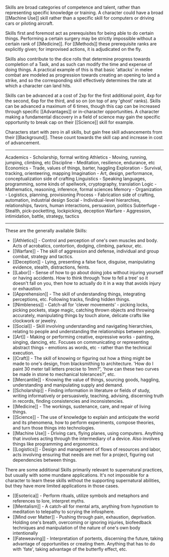 Skills are broad categories of competence and talent, rather than representing specific knowledge or training. A character could have a broad [[Machine Use]] skill rather than a specific skill for computers or driving cars or piloting aircraft.

Skills first and foremost act as prerequisites for being able to do certain things. Performing a certain surgery may be strictly impossible without a certain rank of [[Medicine]]. For [[Methods]] these prerequisite ranks are explicitly given; for improvised actions, it is adjudicated on the fly.

Skills also contribute to the dice rolls that determine progress towards completion of a Task, and as such can modify the time and expense of doing things. A practical example of this is that basic 'attacks' in melee combat are modeled as progression towards creating an opening to land a strike, and so the corresponding skill effectively determines the rate at which a character can land hits.

Skills can be advanced at a cost of 2xp for the first additional point, 4xp for the second, 6xp for the third, and so on (on top of any 'ghost' ranks). Skills can be advanced a maximum of 6 times, though this cap can be increased through specific [[Advantages]] or in-character opportunities. A character making a fundamental discovery in a field of science may gain the specific opportunity to break cap on their [[Science]] skill for example.

Characters start with zero in all skills, but gain free skill advancements from their [[Background]]. These count towards the skill cap and increase in cost of advancement.

---
Academics - Scholarship, formal writing
Athletics - Moving, running, jumping, climbing, etc
Discipline - Meditation, resilience, endurance, etc
Economics - Trade, values of things, barter, haggling
Exploration - Survival, tracking, orienteering, mapping
Imagination - Art, design, performance, conceptualization side of crafting
Linguistics - Speaking languages, programming, some kinds of spellwork, cryptography, translation
Logic - Mathematics, reasoning, inference, formal sciences
Memory -
Organization - Logistics, planning, provisioning
Process - Fabrication side of crafting, automation, industrial design
Social - Individual-level hierarchies, relationships, favors, human interactions, persuasion, politics
Subterfuge - Stealth, pick-pocketting, lockpicking, deception
Warfare - Aggression, intimidation, battle, strategy, tactics

---
These are the generally available Skills:

- [[Athletics]] - Control and perception of one's own muscles and body. Acts of acrobatics, contortion, dodging, climbing, parkour, etc.
- [[Warfare]] - The skill of aggression and defense, individual and group combat, strategy and tactics. 
- [[Deception]] - Lying, presenting a false face, disguise, manipulating evidence, stealth, distractions, feints.
- [[Labor]] - Sense of how to go about doing jobs without injuring yourself or having accidents. How to think through 'how to fell a tree' so it doesn't fall on you, then how to actually do it in a way that avoids injury or exhaustion.
- [[Apprehension]] - The skill of understanding things, integrating perceptions, etc. Following tracks, finding hidden things.
- [[Nimbleness]] - Catch-all for 'clever movements' - picking locks, picking pockets, stage magic, catching thrown objects and throwing accurately, manipulating things by touch alone, delicate crafts like clockwork or jewelry.
- [[Social]] - Skill involving understanding and navigating hierarchies, relating to people and understanding the relationships between people.
- [[Art]] - Making or performing creative, expressive works - painting, singing, dancing, etc. Focuses on communicating or representing abstract things - emotions as words, etc - rather than the technical execution.
- [[Craft]] - The skill of knowing or figuring out how a thing might be made to one's design, from blacksmithing to architecture. 'How do I paint 30 meter tall letters precise to 1mm?', 'how can these two curves be made in stone to mechanical tolerances?', etc.
- [[Mercantile]] - Knowing the value of things, sourcing goods, haggling, understanding and manipulating supply and demand.
- [[Scholarship]] - Finding information in literature or fields of study, writing informatively or persuasively, teaching, advising, discerning truth in records, finding consistencies and inconsistencies.
- [[Medicine]] - The workings, sustenance, care, and repair of living things.
- [[Science]] - The use of knowledge to explain and anticipate the world and its phenomena, how to perform experiments, compose theories, and turn those things into technologies.
- [[Machine Use]] - Driving cars, flying planes, using computers. Anything that involves acting through the intermediary of a device. Also involves things like programming and ergonomics.
- [[Logistics]] - Design and management of flows of resources and labor, acts involving ensuring that needs are met for a project, figuring out dependencies between things.

There are some additional Skills primarily relevant to supernatural practices, but usually with some mundane applications. It's not impossible for a character to learn these skills without the supporting supernatural abilities, but they have more limited applications in those cases.
- [[Esoterica]] - Perform rituals, utilize symbols and metaphors and references to lore, interpret myths.
- [[Mentalism]] - A catch-all for mental arts, anything from hypnotism to meditation to telepathy to scrying the infosphere.
- [[Mind over Matter]] - Pushing through pain, exhaustion, deprivation. Holding one's breath, overcoming or ignoring injuries, biofeedback techniques and manipulation of the nature of one's own body intentionally
- [[Fateweaving]] - Interpretation of portents, discerning the future, taking advantage of opportunities or creating them. Anything that has to do with 'fate', taking advantage of the butterfly effect, etc. 
